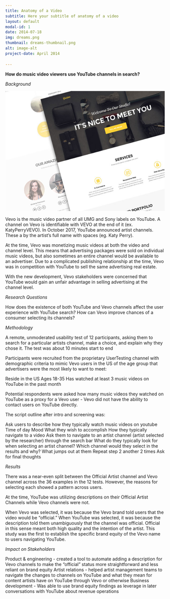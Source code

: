 ```yaml
---
title: Anatomy of a Video
subtitle: Here your subtitle of anatomy of a video
layout: default
modal-id: 1
date: 2014-07-18
img: dreams.png
thumbnail: dreams-thumbnail.png
alt: image-alt
project-date: April 2014

---
```


**How do music video viewers use YouTube channels in search?**



_Background_

![image](img/portfolio/golden.png)

Vevo is the music video partner of all UMG and Sony labels on YouTube. A channel on Vevo is identifiable with VEVO at the end of it (ex. KatyPerryVEVO). In October 2017, YouTube announced artist channels. These a by the artist’s full name with spaces (eg. Katy Perry). 

At the time, Vevo was monetizing music videos at both the video and channel level. This means that advertising packages were sold on individual music videos, but also sometimes an entire channel would be available to an advertiser. Due to a complicated publishing relationship at the time, Vevo was in competition with YouTube to sell the same advertising real estate.

With the new development, Vevo stakeholders were concerned that YouTube would gain an unfair advantage in selling advertising at the channel level. 

_Research Questions_

How does the existence of both YouTube and Vevo channels affect the user experience with YouTube search?
How can Vevo improve chances of a consumer selecting its channels?

_Methodology_

A remote, unmoderated usability test of 12 participants, asking them to search for a particular artists channel, make a choice, and explain why they chose it. The test was about 10 minutes start to end

Participants were recruited from the proprietary UserTesting channel with demographic criteria to mimic Vevo users in the US of the age group that advertisers were the most likely to want to meet:

Reside in the US
Ages 18-35
Has watched at least 3 music videos on YouTube in the past month

Potential respondents were asked how many music videos they watched on YouTube as a proxy for a Vevo user - Vevo did not have the ability to contact users on YouTube directly.

The script outline after intro and screening was:

Ask users to describe how they typically watch music videos on youtube
Time of day
Mood
What they wish to accomplish
How they typically navigate to a video
Ask them to navigate to an artist channel (artist selected by the researcher) through the search bar 
What do they typically look for when selecting an artist channel?
Which channel would they select in the results and why?
What jumps out at them 
Repeat step 2 another 2 times
Ask for final thoughts

_Results_ 

There was a near-even split between the Official Artist channel and Vevo channel across the 36 examples in the 12 tests. However, the reasons for selecting each showed a pattern across users.



At the time, YouTube was utilizing descriptions on their Official Artist Channels while Vevo channels were not. 

When Vevo was selected, it was because the Vevo brand told users that the video would be “official.” When YouTube was selected, it was because the description told them unambiguously that the channel was official. Official in this sense meant both high quality and the intention of the artist. This study was the first to establish the specific brand equity of the Vevo name to users navigating YouTube.

_Impact on Stakeholders_



Product & engineering - created a tool to automate adding a description for Vevo channels to make the “official” status more straightforward and less reliant on brand equity
Artist relations - helped artist management teams to navigate the changes to channels on YouTube and what they mean for content artists have on YouTube through Vevo or otherwise 
Business development - Was able to use brand equity findings  as leverage in later conversations with YouTube about revenue operations
